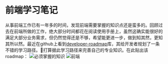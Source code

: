 # 前端学习笔记

从事前端工作已有一年多的时间，发现前端需要掌握的知识点还是蛮多的。回顾过去在前端所做的工作，绝大部分时间都花在阅读使用手册上，虽然这确实能很好的满足大部分业务需求，但仍然觉得还是不够，希望能更进一步，做到知其然，更知其所以然。最近在github上看到[developer-roadmap](https://github.com/kamranahmedse/developer-roadmap)库，其给开发者规划了一条不错的学习路径。打算据此学习路径来完善自己的专业知识。在此贴出该roadmap：
![必须掌握的知识](https://camo.githubusercontent.com/6f81ebd002447b56e31cb0b2106a113bee90da23/68747470733a2f2f692e696d6775722e636f6d2f4d576b654d31382e706e67)
![前端](https://camo.githubusercontent.com/bbfb1d460db603b5305ed539c799644a1149b4ae/68747470733a2f2f692e696d6775722e636f6d2f7178353448764b2e706e67)
